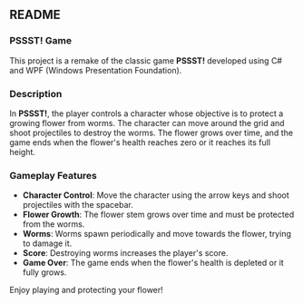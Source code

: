 ## README

### PSSST! Game

This project is a remake of the classic game **PSSST!** developed using C# and WPF (Windows Presentation Foundation).

### Description

In **PSSST!**, the player controls a character whose objective is to protect a growing flower from worms. The character can move around the grid and shoot projectiles to destroy the worms. The flower grows over time, and the game ends when the flower's health reaches zero or it reaches its full height.

### Gameplay Features

- **Character Control**: Move the character using the arrow keys and shoot projectiles with the spacebar.
- **Flower Growth**: The flower stem grows over time and must be protected from the worms.
- **Worms**: Worms spawn periodically and move towards the flower, trying to damage it.
- **Score**: Destroying worms increases the player's score.
- **Game Over**: The game ends when the flower's health is depleted or it fully grows.

Enjoy playing and protecting your flower!

